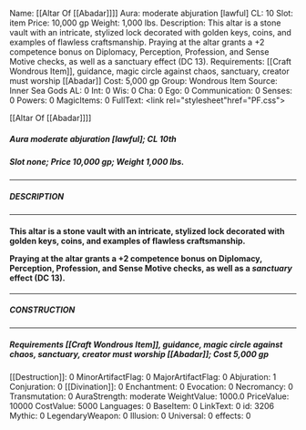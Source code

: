 Name: [[Altar Of [[Abadar]]]]
Aura: moderate abjuration [lawful]
CL: 10
Slot: item
Price: 10,000 gp
Weight: 1,000 lbs.
Description: This altar is a stone vault with an intricate, stylized lock decorated with golden keys, coins, and examples of flawless craftsmanship. Praying at the altar grants a +2 competence bonus on Diplomacy, Perception, Profession, and Sense Motive checks, as well as a sanctuary effect (DC 13).
Requirements: [[Craft Wondrous Item]], guidance, magic circle against chaos, sanctuary, creator must worship [[Abadar]]
Cost: 5,000 gp
Group: Wondrous Item
Source: Inner Sea Gods
AL: 0
Int: 0
Wis: 0
Cha: 0
Ego: 0
Communication: 0
Senses: 0
Powers: 0
MagicItems: 0
FullText: <link rel="stylesheet"href="PF.css"><div class="heading"><p class="alignleft">[[Altar Of [[Abadar]]]]</p><div style="clear: both;"></div></div><div><h5><b>Aura </b>moderate abjuration [lawful]; <b>CL </b>10th</h5><h5><b>Slot </b>none; <b>Price </b>10,000 gp; <b>Weight </b>1,000 lbs.</h5></div><hr/><div><h5><b>DESCRIPTION</b></h5></div><hr/><div><h4><p>This altar is a stone vault with an intricate, stylized lock decorated with golden keys, coins, and examples of flawless craftsmanship.</p><p>Praying at the altar grants a +2 competence bonus on Diplomacy, Perception, Profession, and Sense Motive checks, as well as a <i>sanctuary</i> effect (DC 13).</p></h4></div><hr/><div><h5><b>CONSTRUCTION</b></h5></div><hr/><div><h5><b>Requirements </b>[[Craft Wondrous Item]], <i>guidance</i>, <i>magic circle against chaos</i>, <i>sanctuary</i>, creator must worship [[Abadar]]; <b>Cost </b>5,000 gp</h5></div>
[[Destruction]]: 0
MinorArtifactFlag: 0
MajorArtifactFlag: 0
Abjuration: 1
Conjuration: 0
[[Divination]]: 0
Enchantment: 0
Evocation: 0
Necromancy: 0
Transmutation: 0
AuraStrength: moderate
WeightValue: 1000.0
PriceValue: 10000
CostValue: 5000
Languages: 0
BaseItem: 0
LinkText: 0
id: 3206
Mythic: 0
LegendaryWeapon: 0
Illusion: 0
Universal: 0
effects: 0
